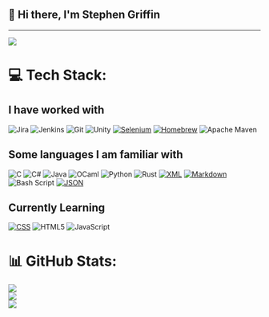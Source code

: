 ## 👋 Hi there, I'm Stephen Griffin

---

![](https://komarev.com/ghpvc/?username=Stephen-Griffin&color=red)


# 💻 Tech Stack:

## I have worked with

![Jira](https://img.shields.io/badge/jira-%230A0FFF.svg?style=for-the-badge&logo=jira&logoColor=white) ![Jenkins](https://img.shields.io/badge/jenkins-%232C5263.svg?style=for-the-badge&logo=jenkins&logoColor=white) ![Git](https://img.shields.io/badge/git-%23F05033.svg?style=for-the-badge&logo=git&logoColor=white) ![Unity](https://img.shields.io/badge/unity-%23000000.svg?style=for-the-badge&logo=unity&logoColor=white) [![Selenium](https://img.shields.io/badge/Selenium-43B02A.svg?style=for-the-badge&logo=selenium&logoColor=fff)](#) [![Homebrew](https://img.shields.io/badge/Homebrew-FBB040.svg?style=for-the-badge&logo=homebrew&logoColor=fff)](#) ![Apache Maven](https://img.shields.io/badge/Apache%20Maven-C71A36?style=for-the-badge&logo=Apache%20Maven&logoColor=white)

## Some languages I am familiar with 

![C](https://img.shields.io/badge/c-%2300599C.svg?style=for-the-badge&logo=c&logoColor=white) ![C#](https://img.shields.io/badge/c%23-%23239120.svg?style=for-the-badge&logo=csharp&logoColor=white) ![Java](https://img.shields.io/badge/java-%23ED8B00.svg?style=for-the-badge&logo=openjdk&logoColor=white)  ![OCaml](https://img.shields.io/badge/OCaml-%23E98407.svg?style=for-the-badge&logo=ocaml&logoColor=white) ![Python](https://img.shields.io/badge/python-3670A0?style=for-the-badge&logo=python&logoColor=ffdd54) ![Rust](https://img.shields.io/badge/rust-%23000000.svg?style=for-the-badge&logo=rust&logoColor=white) [![XML](https://img.shields.io/badge/XML-767C52.svg?style=for-the-badge&logo=xml&logoColor=fff)](#) [![Markdown](https://img.shields.io/badge/Markdown-%23000000.svg?style=for-the-badge&logo=markdown&logoColor=white)](#) ![Bash Script](https://img.shields.io/badge/bash_script-%23121011.svg?style=for-the-badge&logo=gnu-bash&logoColor=white) [![JSON](https://img.shields.io/badge/JSON-000.svg?style=for-the-badge&logo=json&logoColor=fff)](#)

## Currently Learning

[![CSS](https://img.shields.io/badge/CSS-1572B6.svg?style=for-the-badge&logo=css3&logoColor=fff)](#) ![HTML5](https://img.shields.io/badge/html5-%23E34F26.svg?style=for-the-badge&logo=html5&logoColor=white) ![JavaScript](https://img.shields.io/badge/javascript-%23323330.svg?style=for-the-badge&logo=javascript&logoColor=%23F7DF1E)


# 📊 GitHub Stats:
![](https://github-readme-stats.vercel.app/api?username=Stephen-Griffin&theme=dark&hide_border=true&include_all_commits=false&count_private=true)<br/>
![](https://github-readme-streak-stats.herokuapp.com/?user=Stephen-Griffin&theme=dark&hide_border=true)<br/>
![](https://github-readme-stats.vercel.app/api/top-langs/?username=Stephen-Griffin&theme=dark&hide_border=true&include_all_commits=false&count_private=false&layout=compact)


